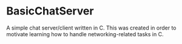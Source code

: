 # BasicChatServer
A simple chat server/client written in C. This was created in order to motivate learning how to handle networking-related tasks in C.
